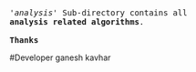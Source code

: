 


<pre>
<i>'analysis'</i> Sub-directory contains all 
<strong>analysis related algorithms</strong>.

<strong>Thanks</strong>
</pre>

#Developer ganesh kavhar